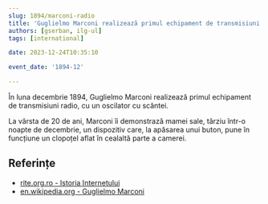 ```yaml
---
slug: 1894/marconi-radio
title: 'Guglielmo Marconi realizează primul echipament de transmisiuni radio'
authors: [gserban, ilg-ul]
tags: [international]

date: 2023-12-24T10:35:10

event_date: '1894-12'

---
```


În luna decembrie 1894, Guglielmo Marconi realizează primul echipament de
transmisiuni radio, cu un oscilator cu scântei.

<!-- truncate -->

La vârsta de 20 de ani, Marconi îi demonstrază mamei sale,
târziu într-o noapte de decembrie, un dispozitiv care, la apăsarea
unui buton, pune în
funcțiune un clopoțel aflat în cealaltă parte a camerei.

## Referințe

- [rite.org.ro - Istoria Internetului](https://rite.org.ro/istoria-internetului/)
- [en.wikipedia.org - Guglielmo Marconi](https://en.wikipedia.org/wiki/Guglielmo_Marconi)

